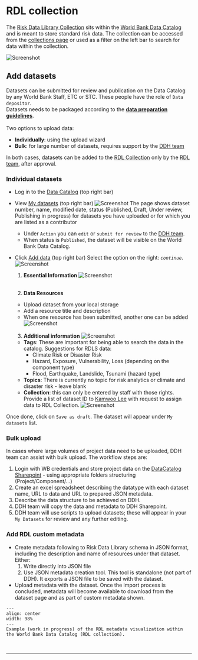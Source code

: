 # RDL collection

The [Risk Data Library Collection](https://datacatalog.worldbank.org/search/collections/rdl) sits within the [World Bank Data Catalog](https://datacatalog.worldbank.org) and is meant to store standard risk data.
The collection can be accessed from the [collections page](https://datacatalog.worldbank.org/search/collections/) or used as a filter on the left bar to search for data within the collection.

![Screenshot](../img/rdl_collection.png)

## Add datasets

Datasets can be submitted for review and publication on the Data Catalog by any World Bank Staff, ETC or STC. These people have the role of `Data depositor`.<br>
Datasets needs to be packaged according to the [**data preparation guidelines**](preparation).<br>
<br>
Two options to upload data:

- **Individually**: using the upload wizard
- **Bulk**: for large number of datasets, requires support by the [DDH team](../about/contacts.md#ddh-team)

In both cases, datasets can be added to the [RDL Collection](https://datacatalog.worldbank.org/search/collections/rdl) only by the [RDL team](../about/contacts.md#rdl-team), after approval.

### Individual datasets

- Log in to the [Data Catalog](https://datacatalog.worldbank.org/int/home) (top right bar)

- View [My datasets](https://datacatalog.worldbank.org/int/data/mydata) (top right bar)
  ![Screenshot](../img/rdl_ddh_mydata.png)
  The page shows dataset number, name, modified date, status (Published, Draft, Under review, Publishing in progress) for datasets you have uploaded or for which you are listed as a contributor

  - Under `Action` you can `edit` or `submit for review` to the [DDH team](../about/contacts.md#ddh-team).
  - When status is `Published`, the dataset will be visible on the World Bank Data Catalog.

- Click [Add data](https://datacatalog.worldbank.org/int/data/add) (top right bar)
  Select the option on the right: _`continue`_.
  ![Screenshot](../img/rdl_ddh1.png)

  1. **Essential Information**
     ![Screenshot](../img/rdl_ddh2.png)<br><br>

  1. **Data Resources**

  - Upload dataset from your local storage
  - Add a resource title and description
  - When one resource has been submitted, another one can be added
    ![Screenshot](../img/rdl_ddh3.png)<br><br>

  3. **Additional information**
     ![Screenshot](../img/rdl_ddh_add.png)

  - **Tags**: These are important for being able to search the data in the catalog. Suggestions for RDLS data:
    - Climate Risk or Disaster Risk
    - Hazard, Exposure, Vulnerability, Loss (depending on the component type)
    - Flood, Earthquake, Landslide, Tsunami (hazard type)
  - **Topics**: There is currently no topic for risk analytics or climate and disaster risk - leave blank
  - **Collection**: this can only be entered by staff with those rights. Provide a list of dataset ID to [Kamwoo Lee](../about/contacts.md#ddh-team) with request to assign data to RDL Collection.
    ![Screenshot](../img/rdl_ddh4.png)

Once done, click on `Save as draft`. The dataset will appear under `My datasets` list.

### Bulk upload

In cases where large volumes of project data need to be uploaded, DDH team can assist with bulk upload.
The workflow steps are:

1. Login with WB credentials and store project data on the [DataCatalog Sharepoint](https://worldbankgroup.sharepoint.com.mcas.ms/sites/ddh2/Shared%20Documents/Forms/AllItems.aspx?csf=1&web=1&e=pmjIeC&CT=1683747817820&OR=OWA%2DNT&CID=1c049bb0%2Db912%2D850b%2D383e%2D4dcda23ac626&RootFolder=%2Fsites%2Fddh2%2FShared%20Documents%2FRisk%20Data%20Library&FolderCTID=0x012000374C108104547647A016D80E1BFD3084) - using appropriate folders structuring (Project/Component/...)
1. Create an excel spreadsheet describing the datatype with each dataset name, URL to data and URL to prepared JSON metadata.
1. Describe the data structure to be achieved on DDH.
1. DDH team will copy the data and metadata to DDH Sharepoint.
1. DDH team will use scripts to upload datasets; these will appear in your `My Datasets` for review and any further editing.

### Add RDL custom metadata

- Create metadata following to Risk Data Library schema in JSON format, including the description and name of resources under that dataset. Either:
  1. Write directly into JSON file
  1. Use JSON metadata creation tool. This tool is standalone (not part of DDH). It exports a JSON file to be saved with the dataset.
- Upload metadata with the dataset. Once the import process is concluded, metadata will become available to download from the dataset page and as part of custom metadata shown.

```{figure} https://user-images.githubusercontent.com/44863827/237736456-7d6cafe9-d83c-483e-b03b-02c69d89c705.png
---
align: center
width: 98%
---
Example (work in progress) of the RDL metadata visualization within the World Bank Data Catalog (RDL collection).
```

<br><hr>
